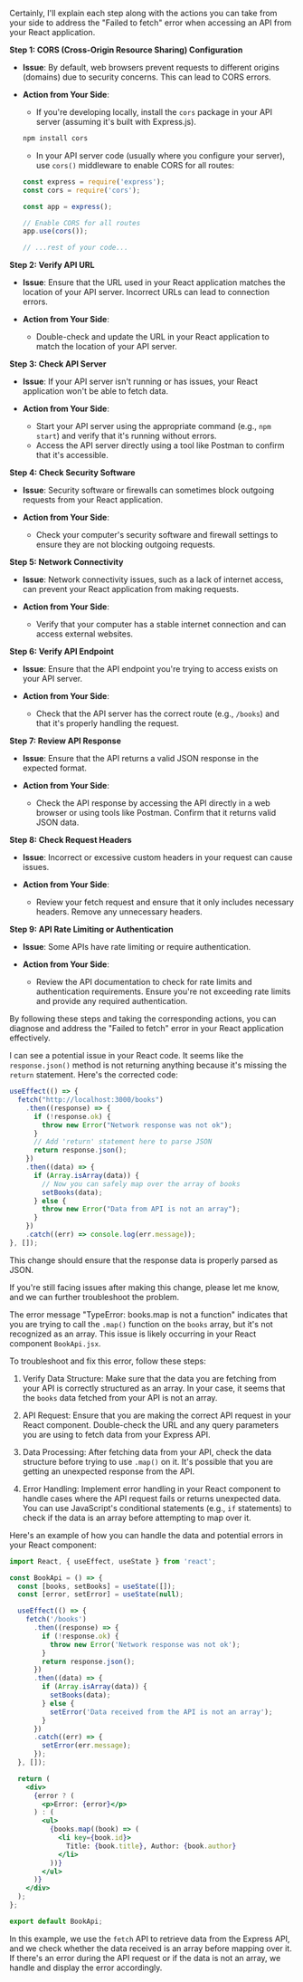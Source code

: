 Certainly, I'll explain each step along with the actions you can take from your side to address the "Failed to fetch" error when accessing an API from your React application.

**Step 1: CORS (Cross-Origin Resource Sharing) Configuration**

- **Issue**: By default, web browsers prevent requests to different origins (domains) due to security concerns. This can lead to CORS errors.

- **Action from Your Side**:
  - If you're developing locally, install the `cors` package in your API server (assuming it's built with Express.js).

  ```bash
  npm install cors
  ```

  - In your API server code (usually where you configure your server), use `cors()` middleware to enable CORS for all routes:

  ```javascript
  const express = require('express');
  const cors = require('cors');

  const app = express();

  // Enable CORS for all routes
  app.use(cors());

  // ...rest of your code...
  ```

**Step 2: Verify API URL**

- **Issue**: Ensure that the URL used in your React application matches the location of your API server. Incorrect URLs can lead to connection errors.

- **Action from Your Side**:
  - Double-check and update the URL in your React application to match the location of your API server.

**Step 3: Check API Server**

- **Issue**: If your API server isn't running or has issues, your React application won't be able to fetch data.

- **Action from Your Side**:
  - Start your API server using the appropriate command (e.g., `npm start`) and verify that it's running without errors.
  - Access the API server directly using a tool like Postman to confirm that it's accessible.

**Step 4: Check Security Software**

- **Issue**: Security software or firewalls can sometimes block outgoing requests from your React application.

- **Action from Your Side**:
  - Check your computer's security software and firewall settings to ensure they are not blocking outgoing requests.

**Step 5: Network Connectivity**

- **Issue**: Network connectivity issues, such as a lack of internet access, can prevent your React application from making requests.

- **Action from Your Side**:
  - Verify that your computer has a stable internet connection and can access external websites.

**Step 6: Verify API Endpoint**

- **Issue**: Ensure that the API endpoint you're trying to access exists on your API server.

- **Action from Your Side**:
  - Check that the API server has the correct route (e.g., `/books`) and that it's properly handling the request.

**Step 7: Review API Response**

- **Issue**: Ensure that the API returns a valid JSON response in the expected format.

- **Action from Your Side**:
  - Check the API response by accessing the API directly in a web browser or using tools like Postman. Confirm that it returns valid JSON data.

**Step 8: Check Request Headers**

- **Issue**: Incorrect or excessive custom headers in your request can cause issues.

- **Action from Your Side**:
  - Review your fetch request and ensure that it only includes necessary headers. Remove any unnecessary headers.

**Step 9: API Rate Limiting or Authentication**

- **Issue**: Some APIs have rate limiting or require authentication.

- **Action from Your Side**:
  - Review the API documentation to check for rate limits and authentication requirements. Ensure you're not exceeding rate limits and provide any required authentication.

By following these steps and taking the corresponding actions, you can diagnose and address the "Failed to fetch" error in your React application effectively.

I can see a potential issue in your React code. It seems like the `response.json()` method is not returning anything because it's missing the `return` statement. Here's the corrected code:

```javascript
useEffect(() => {
  fetch("http://localhost:3000/books")
    .then((response) => {
      if (!response.ok) {
        throw new Error("Network response was not ok");
      }
      // Add 'return' statement here to parse JSON
      return response.json();
    })
    .then((data) => {
      if (Array.isArray(data)) {
        // Now you can safely map over the array of books
        setBooks(data);
      } else {
        throw new Error("Data from API is not an array");
      }
    })
    .catch((err) => console.log(err.message));
}, []);
```

This change should ensure that the response data is properly parsed as JSON.

If you're still facing issues after making this change, please let me know, and we can further troubleshoot the problem.











































The error message "TypeError: books.map is not a function" indicates that you are trying to call the `.map()` function on the `books` array, but it's not recognized as an array. This issue is likely occurring in your React component `BookApi.jsx`.

To troubleshoot and fix this error, follow these steps:

1. Verify Data Structure: Make sure that the data you are fetching from your API is correctly structured as an array. In your case, it seems that the `books` data fetched from your API is not an array.

2. API Request: Ensure that you are making the correct API request in your React component. Double-check the URL and any query parameters you are using to fetch data from your Express API.

3. Data Processing: After fetching data from your API, check the data structure before trying to use `.map()` on it. It's possible that you are getting an unexpected response from the API.

4. Error Handling: Implement error handling in your React component to handle cases where the API request fails or returns unexpected data. You can use JavaScript's conditional statements (e.g., `if` statements) to check if the data is an array before attempting to map over it.

Here's an example of how you can handle the data and potential errors in your React component:

```jsx
import React, { useEffect, useState } from 'react';

const BookApi = () => {
  const [books, setBooks] = useState([]);
  const [error, setError] = useState(null);

  useEffect(() => {
    fetch('/books')
      .then((response) => {
        if (!response.ok) {
          throw new Error('Network response was not ok');
        }
        return response.json();
      })
      .then((data) => {
        if (Array.isArray(data)) {
          setBooks(data);
        } else {
          setError('Data received from the API is not an array');
        }
      })
      .catch((err) => {
        setError(err.message);
      });
  }, []);

  return (
    <div>
      {error ? (
        <p>Error: {error}</p>
      ) : (
        <ul>
          {books.map((book) => (
            <li key={book.id}>
              Title: {book.title}, Author: {book.author}
            </li>
          ))}
        </ul>
      )}
    </div>
  );
};

export default BookApi;
```

In this example, we use the `fetch` API to retrieve data from the Express API, and we check whether the data received is an array before mapping over it. If there's an error during the API request or if the data is not an array, we handle and display the error accordingly.